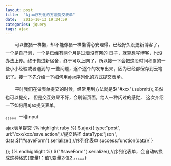 ```yaml
---
layout: post
title:  "Ajax序列化的方法提交表单"
date:   2015-10-13 19:34:59
categories: jquery
tags: ajax
---
```

<p style="text-indent:30px; line-height:25px">
可以像猪一样懒，却不能像猪一样懒得心安理得，已经好久没更新博客了，一个是自己懒，一个是已经有两个月是过着没有网的
日子，就算想写博客，也没办法上传。终于搬进新宿舍，终于可以上网了，所以接一下会把这段时间积累的一些小小经验或者遇到的
一些问题，逐个逐个的发布出来，因为已经都保存到云笔记了。接一下先介绍一下如何用ajax序列化的方式提交表单。</p>
<p style="text-indent:30px; line-height:25px">平时我们在做表单提交的时候，经常用到方法就是$("#xxx").submit();,虽然也可以提交，
但是交互效果不好，会刷新页面，给人一种闪过的感觉，
这次介绍一下如何用ajax提交表单，</p>
<form id="saveForm" action="" method="post">
。。。。。一堆input

</form>
ajax表单提交
{% highlight ruby %}
$.ajax({
type:"post",
url:"/xxx/xxx/save.action",//提交路径
dataType:"json",
data:$("#saveForm").serialize(),//序列化表单
success:function(data){
  <!--提交成功后回调方法-->
}

});
{% endhighlight %}
$("#saveForm").serialize(),//序列化表单，会自动转换成这种格式{变量1：值1,变量2:值2.。。。。。}